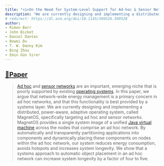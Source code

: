 ```yaml
---
title: "<i>On the Need for System-Level Support for Ad-hoc & Sensor Networks</i> published at ACM Operating Systems Review"
description: "We are currently designing and implementing a distributed, power-aware, adaptive operating system, called MagnetOS, specifically targeting ad hoc and sensor networks. MagnetOS provides a single system image of a unified Java virtual machine across the nodes that comprise an ad hoc network."
# redirect: https://dl.acm.org/doi/10.1145/509526.509528
author: 
- Rimon Barr
- John Bicket
- Daniel Dantas
- Bowei Du
- T. W. Danny Kim
- Bing Zhou
- Emin Gün Sirer
---
```


## [📄Paper](https://dl.acm.org/doi/10.1145/509526.509528)

> [Ad hoc](https://en.wikipedia.org/wiki/Wireless_ad_hoc_network) and [sensor networks](https://en.wikipedia.org/wiki/Wireless_sensor_network) are an important, emerging niche that is poorly supported by existing [operating systems](https://en.wikipedia.org/wiki/Operating_system). In this paper, we argue that network-wide energy management is a primary concern in ad hoc networks, and that this functionality is best provided by a systems layer. We are currently designing and implementing a distributed, power-aware, adaptive operating system, called MagnetOS, specifically targeting ad hoc and sensor networks. MagnetOS provides a single system image of a unified [Java virtual machine](https://en.wikipedia.org/wiki/Java_virtual_machine) across the nodes that comprise an ad hoc network. By automatically and transparently partitioning applications into components and dynamically placing these components on nodes within the ad hoc network, our system reduces energy consumption, avoids hotspots and increases system longevity. We show that a systems approach to automatic object placement in an ad hoc network can increase system longevity by a factor of four to five.


